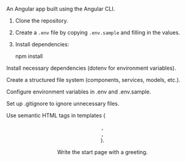 An Angular app built using the Angular CLI.

1. Clone the repository.
2. Create a `.env` file by copying `.env.sample` and filling in the values.
3. Install dependencies:

   npm install

Install necessary dependencies (dotenv for environment variables).

Create a structured file system (components, services, models, etc.).

Configure environment variables in .env and .env.sample.

Set up .gitignore to ignore unnecessary files.

Use semantic HTML tags in templates (<header>, <main>, <footer>).

Write the start page with a greeting.
